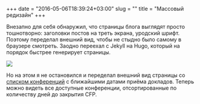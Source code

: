 +++
date = "2016-05-06T18:39:24+03:00"
slug = ""
title = "Массовый редизайн"
+++

Внезапно для себя обнаружил, что страницы блога выглядят просто тошнотворно:
заголовки постов на треть экрана, уродский шрифт. Поэтому переделал внешний вид,
чтобы не стыдно было самому в браузере смотреть. Заодно переехал с Jekyll на Hugo,
который на порядок быстрее генерирует страницы.

<img src="/images/new-design-of-the-blog.png">

Но на этом я не остановился и переделал внешний вид страницы со [списком
конференций](https://bronevichok.ru/ose/) с ближайшими датами приёма докладов.
Теперь можно видеть все доступные конференции, отсортированные по количеству
дней до закрытия CFP.
